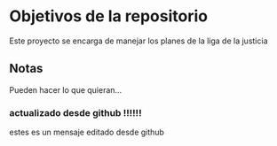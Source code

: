 # Objetivos de la repositorio

Este proyecto se encarga de manejar los planes de la liga de la justicia


## Notas
Pueden hacer lo que quieran...

### actualizado desde github !!!!!!
estes es un mensaje editado desde github
